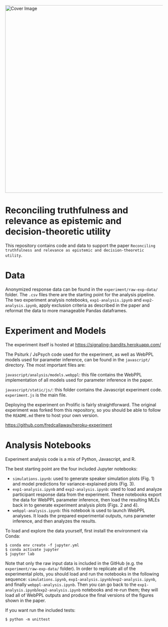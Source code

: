 <img src="https://user-images.githubusercontent.com/4450850/193468608-beae10fc-d8f4-48ab-8051-1e948f0428cf.png" alt="Cover Image" width="600"/>

# Reconciling truthfulness and relevance as epistemic and decision-theoretic utility

This repository contains code and data to support the paper `Reconciling truthfulness and relevance as epistemic and decision-theoretic utility`.

# Data

Anonymized response data can be found in the `experiment/raw-exp-data/` folder. The `.csv` files there are the starting point for the analysis pipeline. The two experiment analysis notebooks, `exp1-analysis.ipynb` and `exp2-analysis.ipynb`, apply exclusion criteria as described in the paper and reformat the data to more manageable Pandas dataframes.

# Experiment and Models

The experiment itself is hosted at https://signaling-bandits.herokuapp.com/

The Psiturk / JsPsych code used for the experiment, as well as WebPPL models used for parameter inference, can be found in the `javascript/` directory. The most important files are:

`javascript/analysis/models.webppl`: this file contains the WebPPL implementation of all models used for parameter inference in the paper.

`javascript/static/js/`: this folder contains the Javascript experiment code. `experiment.js` is the main file.

Deploying the experiment on Prolific is fairly straightforward. The original experiment was forked from this repository, so you should be able to follow the `README.md` there to host your own version.

https://github.com/fredcallaway/heroku-experiment

# Analysis Notebooks

Experiment analysis code is a mix of Python, Javascript, and R.

The best starting point are the four included Jupyter notebooks:

-  `simulations.ipynb`: used to generate speaker simulation plots (Fig. 1) and model predictions for variance-explained plots (Fig. 3).
- `exp1-analysis.ipynb` and `exp2-analysis.ipynb`: used to load and analyze participant response data from the experiment. These notebooks export the data for WebPPL parameter inference, then load the resulting MLEs back in to generate experiment analysis plots (Figs. 2 and 4).
- `webppl-analysis.ipynb`: this notebook is used to launch WebPPL analyses. It loads the prepared experimental outputs, runs parameter inference, and then analyzes the results.

To load and explore the data yourself, first install the environment via Conda:
```
$ conda env create -f jupyter.yml
$ conda activate jupyter
$ jupyter lab
```

Note that only the raw input data is included in the GitHub (e.g. the `experiment/raw-exp-data/` folder). In order to replicate all of the experimental plots, you should load and run the notebooks in the following sequence: `simulations.ipynb`, `exp1-analysis.ipynb`/`exp2-analysis.ipynb`, and finally `webppl-analysis.ipynb`. Then you can go back to the  `exp1-analysis.ipynb`/`exp2-analysis.ipynb` notebooks and re-run them; they will load all of WebPPL outputs and produce the final versions of the figures shown in the paper.


If you want run the included tests:
```
$ python -m unittest
```

